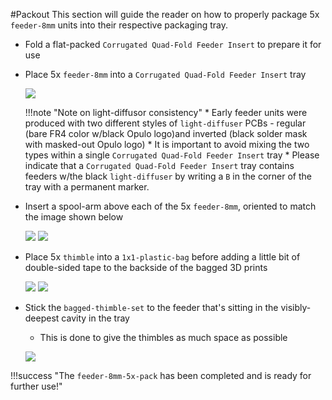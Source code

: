 #Packout
This section will guide the reader on how to properly package 5x `feeder-8mm` units into their respective packaging tray.

* Fold a flat-packed `Corrugated Quad-Fold Feeder Insert` to prepare it for use
* Place 5x `feeder-8mm` into a `Corrugated Quad-Fold Feeder Insert` tray

	![](img/packed-1.png)
	
	!!!note "Note on light-diffusor consistency"
		* Early feeder units were produced with two different styles of `light-diffuser` PCBs - regular (bare FR4 color w/black Opulo logo)and inverted (black solder mask with masked-out Opulo logo)
		* It is important to avoid mixing the two types within a single `Corrugated Quad-Fold Feeder Insert` tray
		* Please indicate that a `Corrugated Quad-Fold Feeder Insert` tray contains feeders w/the black `light-diffuser` by writing a `B` in the corner of the tray with a permanent marker.
	
	
* Insert a spool-arm above each of the  5x `feeder-8mm`, oriented to match the image shown below

	![](img/packed-2.png)
	![](img/packed-3.png)

*  Place 5x `thimble` into a `1x1-plastic-bag` before adding a little bit of double-sided tape to the backside of the bagged 3D prints

	![](img/packed-4.png)
	![](img/packed-5.png)

* Stick the `bagged-thimble-set` to the feeder that's sitting in the visibly-deepest cavity in the tray
	* This is done to give the thimbles as much space as possible

	![](img/packed-6.png)

!!!success "The `feeder-8mm-5x-pack` has been completed and is ready for further use!"



